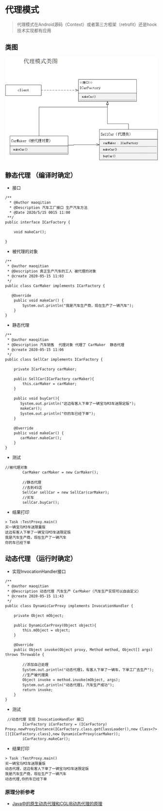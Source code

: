 
# 代理模式

> 代理模式在Android源码（Context）或者第三方框架（retrofit）还是hook技术实现都有应用

## 类图

![image](https://github.com/maoqitian/MaoMdPhoto/blob/master/%E8%AE%BE%E8%AE%A1%E6%A8%A1%E5%BC%8F/%E4%BB%A3%E7%90%86%E6%A8%A1%E5%BC%8F%E7%B1%BB%E5%9B%BE.jpg)

## 静态代理 （编译时确定）

- 接口
```
/**
  * @Author maoqitian
  * @Description 汽车工厂接口 生产汽车方法
  * @Date 2020/5/15 0015 11:00
 **/
public interface ICarFactory {

    void makeCar();

}

```
- 被代理的对象

```
/**
 * @author maoqitian
 * @Description 真正生产汽车的工人 被代理的对象
 * @create 2020-05-15 11:03
 */
public class CarMaker implements ICarFactory {

   @Override
    public void makeCar() {
        System.out.println("我是汽车生产商，现在生产了一辆汽车");
    }
}

```
- 静态代理

```
/**
 * @author maoqitian
 * @Description 汽车销售  代理对象 代理了 CarMaker  静态代理
 * @create 2020-05-15 11:06
 */
public class SellCar implements ICarFactory {

    private ICarFactory carMaker;

    public SellCar(ICarFactory carMaker){
        this.carMaker = carMaker;
    }

    public void buyCar(){
       System.out.println("这边有客人下单了一辆宝马M3车迷限定版");
       makeCar();
       System.out.println("你的车已经下单");
    }

    @Override
    public void makeCar() {
       carMaker.makeCar();
    }
}
```
- 测试

```
//被代理对象
        CarMaker carMaker = new CarMaker();

        //静态代理
        //去到4S店
        SellCar sellCar = new SellCar(carMaker);
        //买车
        sellCar.buyCar();
```
- 结果打印

```
> Task :TestProxy.main()
买一辆宝马M3车迷限量版
这边有客人下单了一辆宝马M3车迷限定版
我是汽车生产商，现在生产了一辆汽车
你的车已经下单
```

## 动态代理 （运行时确定）

- 实现InvocationHandler接口

```
/**
 * @author maoqitian
 * @Description 动态代理 汽车生产 CarMaker（汽车生产实现可以自由定义）
 * @create 2020-05-15 11:43
 */
public class DynamicCarProxy implements InvocationHandler {

    private Object mObject;

    public DynamicCarProxy(Object object){
        this.mObject = object;
    }

    @Override
    public Object invoke(Object proxy, Method method, Object[] args) throws Throwable {

        //添加自己处理
        System.out.println("动态代理1，有客人下单了一辆车，下单工厂去生产");
        //生产被代理类
        Object invoke = method.invoke(mObject, args);
        System.out.println("动态代理1，汽车生产成功");
        return invoke;
    }
}
```
- 测试

```
 //动态代理 实现 InvocationHandler 接口
        ICarFactory iCarFactory = (ICarFactory) Proxy.newProxyInstance(ICarFactory.class.getClassLoader(),new Class<?>[]{ICarFactory.class},new DynamicCarProxy(carMaker));
        iCarFactory.makeCar();
```
- 结果打印

```
> Task :TestProxy.main()
买一辆宝马M3车迷限量版
动态代理，这边有客人下单了一辆宝马M3车迷限定版
我是汽车生产商，现在生产了一辆汽车
动态代理,你的车已经下单
```

### 原理分析参考

- [Java中的原生动态代理和CGLIB动态代理的原理](https://mp.weixin.qq.com/s/drMajai03GTiMTTRp4ZgAw) 
